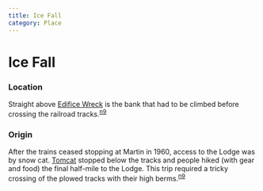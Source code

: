 ```yaml
---
title: Ice Fall
category: Place
---
```

# Ice Fall
### Location

Straight above [Edifice Wreck](/Area/Edifice-Wreck) is the bank that had to be climbed before crossing the railroad tracks.<sup>[n9][]</sup>

### Origin

After the trains ceased stopping at Martin in 1960, access to the Lodge was by snow cat. [Tomcat](/Machine/Tomcat) stopped below the tracks and people hiked (with gear and food) the final half-mile to the Lodge. This trip required a tricky crossing of the plowed tracks with their high berms.<sup>[n9][]</sup>


[n9]: Names-2009
